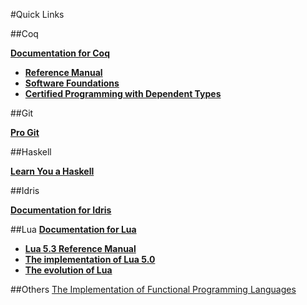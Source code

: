 #Quick Links

##Coq

[**Documentation for Coq**](https://coq.inria.fr/documentation)
  * [**Reference Manual**](https://coq.inria.fr/distrib/current/refman/)
  * [**Software Foundations**](http://www.cis.upenn.edu/~bcpierce/sf/current/index.html)
  * [**Certified Programming with Dependent Types**](http://adam.chlipala.net/cpdt/)

##Git

[**Pro Git**](http://git-scm.com/book/en/v2)

##Haskell

[**Learn You a Haskell**](http://learnyouahaskell.com/chapters)

##Idris

[**Documentation for Idris**](http://www.idris-lang.org/documentation/)

##Lua
[**Documentation for Lua**](http://www.lua.org/docs.html)
  * [**Lua 5.3 Reference Manual**](http://www.lua.org/manual/5.3/)
  * [**The implementation of Lua 5.0**](http://www.lua.org/doc/jucs05.pdf)
  * [**The evolution of Lua**](http://www.lua.org/doc/hopl.pdf)

##Others
[The Implementation of Functional Programming Languages](http://research.microsoft.com/en-us/um/people/simonpj/papers/slpj-book-1987/)
